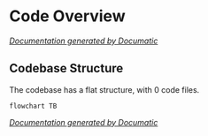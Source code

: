 # Code Overview

[_Documentation generated by Documatic_](https://www.documatic.com?500063344)

<!---Documatic-section-Codebase Structure-start--->
## Codebase Structure

The codebase has a flat structure, with 0 code files.

<!---Documatic-block-system_architecture-start--->
```mermaid
flowchart TB

```
<!---Documatic-block-system_architecture-end--->
<!---Documatic-section-Codebase Structure-end--->

[_Documentation generated by Documatic_](https://www.documatic.com?500063344)